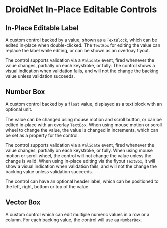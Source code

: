 # DroidNet In-Place Editable Controls

## In-Place Editable Label

A custom control backed by a value, shown as a `TextBlock`, which can be edited
in-place when double-clicked. The `TextBox` for editing the value can replace
the label while editing, or can be shown as an overloay flyout.

The control supports validation via a `Validate` event, fired whenever the value
changes, partially on each keystroke, or fully. The control shows a visual
indication when validation fails, and will not the change the backing value
unless validation succeeds.

## Number Box

A custom control backed by a `float` value, displayed as a text block with an
optional unit.

The value can be changed using mouse motion and scroll button, or can be edited
in-place with an overlay `TextBox`. When using mouse motion or scroll wheel to
change the value, the value is changed in increments, which can be set as a
property for the control.

The control supports validation via a `Validate` event, fired whenever the value
changes, partially on each keystroke, or fully. When using mouse motion or
scroll wheel, the control will not change the value unless the change is valid.
When using in-place editing via the flyout `TextBox`, it will show a visual
indication when validation fails, and will not the change the backing value
unless validation succeeds.

The control can have an optional header label, which can be positioned to the
left, right, bottom or top of the value.

## Vector Box

A custom control which can edit multiple numeric values in a row or a column.
For each backing value, the control will use aa `NumberBox`.
